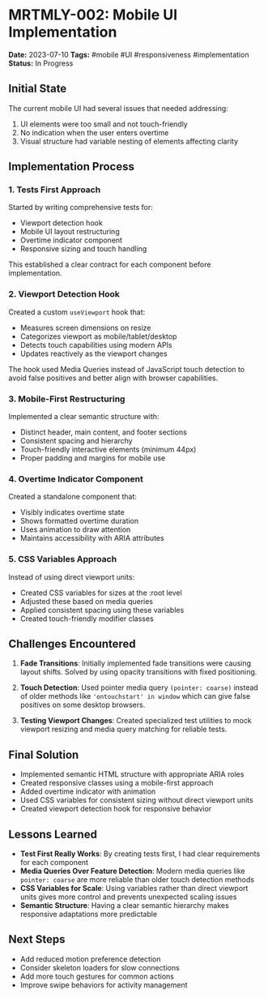 # MRTMLY-002: Mobile UI Implementation

**Date:** 2023-07-10
**Tags:** #mobile #UI #responsiveness #implementation
**Status:** In Progress

## Initial State
The current mobile UI had several issues that needed addressing:
1. UI elements were too small and not touch-friendly
2. No indication when the user enters overtime
3. Visual structure had variable nesting of elements affecting clarity

## Implementation Process

### 1. Tests First Approach
Started by writing comprehensive tests for:
- Viewport detection hook
- Mobile UI layout restructuring
- Overtime indicator component
- Responsive sizing and touch handling

This established a clear contract for each component before implementation.

### 2. Viewport Detection Hook
Created a custom `useViewport` hook that:
- Measures screen dimensions on resize
- Categorizes viewport as mobile/tablet/desktop
- Detects touch capabilities using modern APIs
- Updates reactively as the viewport changes

The hook used Media Queries instead of JavaScript touch detection to avoid false positives and better align with browser capabilities.

### 3. Mobile-First Restructuring
Implemented a clear semantic structure with:
- Distinct header, main content, and footer sections
- Consistent spacing and hierarchy
- Touch-friendly interactive elements (minimum 44px)
- Proper padding and margins for mobile use

### 4. Overtime Indicator Component
Created a standalone component that:
- Visibly indicates overtime state
- Shows formatted overtime duration
- Uses animation to draw attention
- Maintains accessibility with ARIA attributes

### 5. CSS Variables Approach
Instead of using direct viewport units:
- Created CSS variables for sizes at the :root level
- Adjusted these based on media queries
- Applied consistent spacing using these variables
- Created touch-friendly modifier classes

## Challenges Encountered

1. **Fade Transitions**: Initially implemented fade transitions were causing layout shifts. Solved by using opacity transitions with fixed positioning.

2. **Touch Detection**: Used pointer media query `(pointer: coarse)` instead of older methods like `'ontouchstart' in window` which can give false positives on some desktop browsers.

3. **Testing Viewport Changes**: Created specialized test utilities to mock viewport resizing and media query matching for reliable tests.

## Final Solution
- Implemented semantic HTML structure with appropriate ARIA roles
- Created responsive classes using a mobile-first approach
- Added overtime indicator with animation
- Used CSS variables for consistent sizing without direct viewport units
- Created viewport detection hook for responsive behavior

## Lessons Learned

- **Test First Really Works**: By creating tests first, I had clear requirements for each component
- **Media Queries Over Feature Detection**: Modern media queries like `pointer: coarse` are more reliable than older touch detection methods
- **CSS Variables for Scale**: Using variables rather than direct viewport units gives more control and prevents unexpected scaling issues
- **Semantic Structure**: Having a clear semantic hierarchy makes responsive adaptations more predictable

## Next Steps

- Add reduced motion preference detection
- Consider skeleton loaders for slow connections
- Add more touch gestures for common actions
- Improve swipe behaviors for activity management
